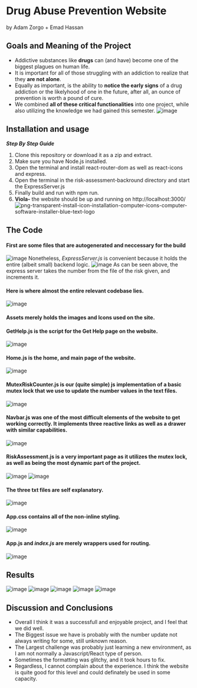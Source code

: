 # Drug Abuse Prevention Website
by Adam Zorgo + Emad Hassan 

## Goals and Meaning of the Project

* Addictive substances like **drugs** can (and have) become one of the biggest plagues on human life.
* It is important for all of those struggling with an addiction to realize that they **are not alone**.
* Equally as important, is the ability to **notice the early signs** of a drug addiction or the likelyhood of one in the future, after all, an ounce of prevention is worth a pound of cure.
* We combined **all of these critical functionalities** into one project, while also utilizing the knowledge we had gained this semester.
![image](https://github.com/Adam-Zorgo/drug-abuse-website-react/assets/162918688/0abee434-6d82-423b-bd6a-c6c2a08d6888)


## Installation and usage

*__Step By Step Guide__*
1. Clone this repository or download it as a zip and extract.
2. Make sure you have Node.js installed.
3. Open the terminal and install react-router-dom as well as react-icons and express.
5. Open the terminal in the risk-assessment-backround directory and start the ExpressServer.js
6. Finally build and run with npm run.
7. **Viola-** the website should be up and running on http://localhost:3000/
![png-transparent-install-icon-installation-computer-icons-computer-software-installer-blue-text-logo](https://github.com/Adam-Zorgo/drug-abuse-website-react/assets/162918688/923b4698-09bb-4237-947e-a5ddeff610be)


## The Code

#### First are some files that are autogenerated and neccessary for the build
![image](https://github.com/Adam-Zorgo/drug-abuse-website-react/assets/162918688/32e94574-1ca3-426a-a149-d061ce4e4095)
Nonetheless, *ExpressServer.js* is convenient because it holds the entire (albeit small) backend logic.
![image](https://github.com/Adam-Zorgo/drug-abuse-website-react/assets/162918688/fe5507b5-39a4-43e8-a3d7-0a056bab307c)
As can be seen above, the express server takes the number from the file of the risk given, and increments it.


#### Here is where almost the entire relevant codebase lies.
![image](https://github.com/Adam-Zorgo/drug-abuse-website-react/assets/162918688/1ba07d32-b88f-458b-8d8b-55bbbed107cc)

#### Assets merely holds the images and Icons used on the site.

#### GetHelp.js is the script for the Get Help page on the website.
![image](https://github.com/Adam-Zorgo/drug-abuse-website-react/assets/162918688/73e02915-a6bb-4ed9-8c63-925103885941)

#### Home.js is the home, and main page of the website.
![image](https://github.com/Adam-Zorgo/drug-abuse-website-react/assets/162918688/52d8967b-0d2c-421d-9dfa-6a1a97e29a20)

#### MutexRiskCounter.js is our (quite simple) js implementation of a basic mutex lock that we use to update the number values in the text files.
![image](https://github.com/Adam-Zorgo/drug-abuse-website-react/assets/162918688/cbd3c270-0dfa-4960-9a1b-6bb894ae1a24)

#### Navbar.js was one of the most difficult elements of the website to get working correctly. It implements three reactive links as well as a drawer with similar capabilities.
![image](https://github.com/Adam-Zorgo/drug-abuse-website-react/assets/162918688/da40fff2-91b2-4976-b773-1028d5387dab)

#### RiskAssessment.js is a very important page as it utilizes the mutex lock, as well as being the most dynamic part of the project.
![image](https://github.com/Adam-Zorgo/drug-abuse-website-react/assets/162918688/7e0c921d-e6e7-4294-b250-a301c564de7f)
![image](https://github.com/Adam-Zorgo/drug-abuse-website-react/assets/162918688/1c568a0f-e3ca-4567-940b-083d3c72e6c5)

#### The three txt files are self explanatory.
![image](https://github.com/Adam-Zorgo/drug-abuse-website-react/assets/162918688/a22acd8d-0a6a-4389-8bee-210ac3513539)

#### App.css contains all of the __non-inline__ styling.
![image](https://github.com/Adam-Zorgo/drug-abuse-website-react/assets/162918688/f1ca576a-5485-4d20-83a4-0d25541f4c9e)

#### App.js and *index.js* are merely wrappers used for routing.
![image](https://github.com/Adam-Zorgo/drug-abuse-website-react/assets/162918688/f20623ca-c8f3-4a7d-b4e7-d9c735369c7c)


## Results
![image](https://github.com/Adam-Zorgo/drug-abuse-website-react/assets/162918688/79d70d5f-e556-4600-9602-ec1ebeff1672)
![image](https://github.com/Adam-Zorgo/drug-abuse-website-react/assets/162918688/bc1aed14-9fdc-4506-8959-e40184264493)
![image](https://github.com/Adam-Zorgo/drug-abuse-website-react/assets/162918688/b4a601c9-fba3-4d64-8324-68b987c5df11)
![image](https://github.com/Adam-Zorgo/drug-abuse-website-react/assets/162918688/9b6f3eb7-8168-4b85-84b8-2c721b75dbbf)
![image](https://github.com/Adam-Zorgo/drug-abuse-website-react/assets/162918688/52df8c1c-5dde-4e68-b723-cc46b2fbbc5a)


## Discussion and Conclusions
- Overall I think it was a successfull and enjoyable project, and I feel that we did well.
- The Biggest issue we have is probably with the number update not always writing for some, still unknown reason.
- The Largest challenge was probably just learning a new environment, as I am not normally a Javascript/React type of person.
- Sometimes the formatting was glitchy, and it took hours to fix.
- Regardless, I cannot complain about the experience. I think the website is quite good for this level and could definately be used in some capacity.









